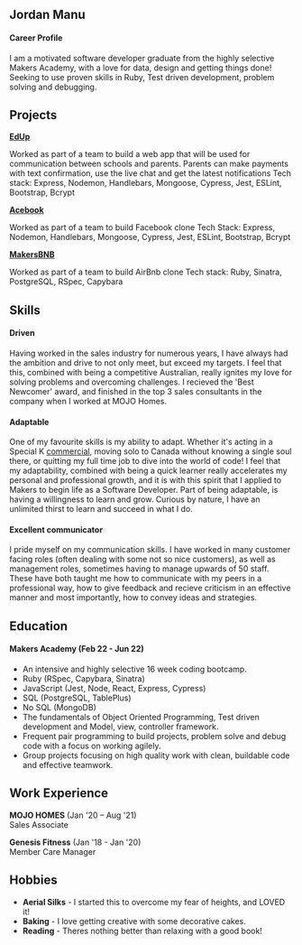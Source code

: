## Jordan Manu

#### Career Profile

I am a motivated software developer graduate from the highly selective Makers Academy, with a love for data, design and getting things done! Seeking to use proven skills in Ruby, Test driven development, problem solving and debugging.


## Projects


**[EdUp](https://github.com/JordanManu/EdUp)**

Worked as part of a team to build a web app that will be used for communication between schools and parents. Parents can make payments with text confirmation, use the live chat and get the latest notifications
Tech stack: Express, Nodemon, Handlebars, Mongoose, Cypress, Jest, ESLint, Bootstrap, Bcrypt

**[Acebook](https://github.com/JordanManu/acebook-metaperverse)**

Worked as part of a team to build Facebook clone
Tech Stack: Express, Nodemon, Handlebars, Mongoose, Cypress, Jest, ESLint, Bootstrap, Bcrypt

**[MakersBNB](https://github.com/JordanManu/makers_bnb)**

Worked as part of a team to build AirBnb clone
Tech stack: Ruby, Sinatra, PostgreSQL, RSpec, Capybara

## Skills

#### Driven

Having worked in the sales industry for numerous years, I have always had the ambition and drive to not only meet, but exceed my targets. I feel that this, combined with being a competitive Australian, really ignites my love for solving problems and overcoming challenges. 
I recieved the 'Best Newcomer' award, and finished in the top 3 sales consultants in the company when I worked at MOJO Homes.

#### Adaptable

One of my favourite skills is my ability to adapt. Whether it's acting in a Special K [commercial](https://youtu.be/lIu6Rmbl7aM), moving solo to Canada without knowing a single soul there, or quitting my full time job to dive into the world of code! I feel that my adaptability, combined with being a quick learner really accelerates my personal and professional growth, and it is with this spirit that I applied to Makers to begin life as a Software Developer. 
Part of being adaptable, is having a willingness to learn and grow. Curious by nature, I have an unlimited thirst to learn and succeed in what I do.


#### Excellent communicator

I pride myself on my communication skills. I have worked in many customer facing roles (often dealing with some not so nice customers), as well as management roles, sometimes having to manage upwards of 50 staff. These have both taught me how to communicate with my peers in a professional way, how to give feedback and recieve criticism in an effective manner and most importantly, how to convey ideas and strategies. 


## Education

#### Makers Academy (Feb 22 - Jun 22)
- An intensive and highly selective 16 week coding bootcamp.
- Ruby (RSpec, Capybara, Sinatra)
- JavaScript (Jest, Node, React, Express, Cypress)
- SQL (PostgreSQL, TablePlus)
- No SQL (MongoDB)
- The fundamentals of Object Oriented Programming, Test driven
development and Model, view, controller framework.
- Frequent pair programming to build projects, problem solve and
debug code with a focus on working agilely.
- Group projects focusing on high quality work with clean, buildable
code and effective teamwork.

## Work Experience

**MOJO HOMES** (Jan '20 – Aug '21)  
Sales Associate

**Genesis Fitness** (Jan '18 - Jan '20)  
Member Care Manager

## Hobbies

- **Aerial Silks** - I started this to overcome my fear of heights, and LOVED it!
- **Baking** - I love getting creative with some decorative cakes.
- **Reading** - Theres nothing better than relaxing with a good book!

